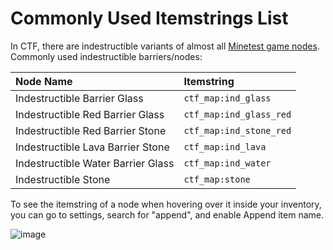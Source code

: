 # Commonly Used Itemstrings List

In CTF, there are indestructible variants of almost all [Minetest game nodes](https://wiki.minetest.net/Games/Minetest_Game/Nodes).
Commonly used indestructible barriers/nodes:

| Node Name | Itemstring |
|:----------|:-----------|
| Indestructible Barrier Glass | `ctf_map:ind_glass` |
| Indestructible Red Barrier Glass | `ctf_map:ind_glass_red` |
| Indestructible Red Barrier Stone | `ctf_map:ind_stone_red` |
| Indestructible Lava Barrier Stone | `ctf_map:ind_lava` |
| Indestructible Water Barrier Glass | `ctf_map:ind_water` |
| Indestructible Stone | `ctf_map:stone` |

To see the itemstring of a node when hovering over it inside your inventory, you can go to settings, search for "append", and enable Append item name.

![image](appenditemname.png)

